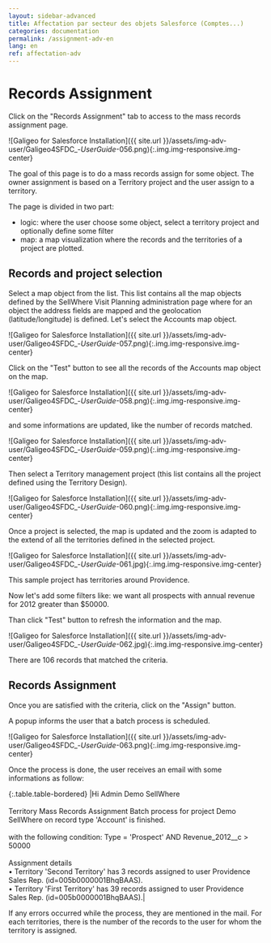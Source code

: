 ```yaml
---
layout: sidebar-advanced
title: Affectation par secteur des objets Salesforce (Comptes...)
categories: documentation
permalink: /assignment-adv-en
lang: en
ref: affectation-adv
---
```


# Records Assignment

Click on the "Records Assignment" tab to access to the mass records assignment page.

![Galigeo for Salesforce Installation]({{ site.url }}/assets/img-adv-user/Galigeo4SFDC_-_UserGuide_-056.png){:.img.img-responsive.img-center}

The goal of this page is to do a mass records assign for some object. The owner assignment is based on a Territory project and the user assign to a territory.

The page is divided in two part:

- logic: where the user choose some object, select a territory project and optionally define some filter
- map: a map visualization where the records and the territories of a project are plotted.

## Records and project selection

Select a map object from the list. This list contains all the map objects defined by the SellWhere Visit Planning administration page where for an object the address fields are mapped and the geolocation (latitude/longitude) is defined. Let's select the Accounts map object.

![Galigeo for Salesforce Installation]({{ site.url }}/assets/img-adv-user/Galigeo4SFDC_-_UserGuide_-057.png){:.img.img-responsive.img-center}

Click on the "Test" button to see all the records of the Accounts map object on the map.

![Galigeo for Salesforce Installation]({{ site.url }}/assets/img-adv-user/Galigeo4SFDC_-_UserGuide_-058.png){:.img.img-responsive.img-center}

and some informations are updated, like the number of records matched.

![Galigeo for Salesforce Installation]({{ site.url }}/assets/img-adv-user/Galigeo4SFDC_-_UserGuide_-059.png){:.img.img-responsive.img-center}

Then select a Territory management project (this list contains all the project defined using the Territory Design).

![Galigeo for Salesforce Installation]({{ site.url }}/assets/img-adv-user/Galigeo4SFDC_-_UserGuide_-060.png){:.img.img-responsive.img-center}

Once a project is selected, the map is updated and the zoom is adapted to the extend of all the territories defined in the selected project.

![Galigeo for Salesforce Installation]({{ site.url }}/assets/img-adv-user/Galigeo4SFDC_-_UserGuide_-061.jpg){:.img.img-responsive.img-center}

This sample project has territories around Providence.

Now let's add some filters like: we want all prospects with annual revenue for 2012 greater than $50000.

Than click "Test" button to refresh the information and the map.

![Galigeo for Salesforce Installation]({{ site.url }}/assets/img-adv-user/Galigeo4SFDC_-_UserGuide_-062.jpg){:.img.img-responsive.img-center}

There are 106 records that matched the criteria.

## Records Assignment

Once you are satisfied with the criteria, click on the "Assign" button. 

A popup informs the user that a batch process is scheduled.

![Galigeo for Salesforce Installation]({{ site.url }}/assets/img-adv-user/Galigeo4SFDC_-_UserGuide_-063.png){:.img.img-responsive.img-center}

Once the process is done, the user receives an email with some informations as follow:

{:.table.table-bordered}
|Hi Admin Demo SellWhere<br><br>Territory Mass Records Assignment Batch process for project Demo SellWhere on record type 'Account' is finished.<br><br>with the following condition: Type = 'Prospect' AND Revenue_2012__c > 50000<br><br>Assignment details<br>• Territory 'Second Territory' has 3 records assigned to user Providence Sales Rep. (id=005b0000001BhqBAAS).<br>• Territory 'First Territory' has 39 records assigned to user Providence Sales Rep. (id=005b0000001BhqBAAS).|

If any errors occurred while the process, they are mentioned in the mail. For each territories, there is the number of the records to the user for whom the territory is assigned.
